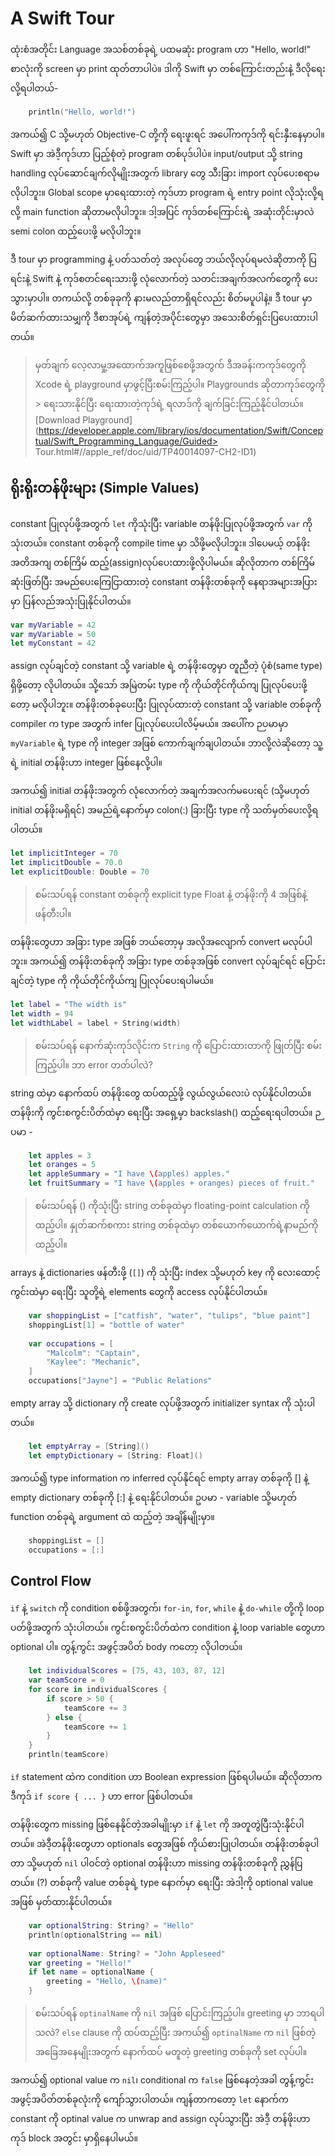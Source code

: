 # A Swift Tour
ထုံးစံအတိုင်း Language အသစ်တစ်ခုရဲ့ ပထမဆုံး program ဟာ "Hello, world!" စာလုံးကို screen မှာ print ထုတ်တာပါပဲ။ ဒါကို Swift မှာ တစ်ကြောင်းတည်းနဲ့ ဒီလိုရေးလို့ရပါတယ်-

```swift
	println("Hello, world!")
```

အကယ်၍ C သို့မဟုတ် Objective-C တို့ကို ရေးဖူးရင် အပေါ်ကကုဒ်ကို ရင်းနှီးနေမှာပါ။ Swift မှာ အဲဒီ့ကုဒ်ဟာ ပြည့်စုံတဲ့ program တစ်ပုဒ်ပါပဲ။ input/output သို့ string handling လုပ်ဆောင်ချက်လိုမျိုးအတွက် library တွေ သီးခြား import လုပ်ပေးစရာမလိုပါဘူး။
Global scope မှာရေးထားတဲ့ ကုဒ်ဟာ program ရဲ့ entry point လိုသုံးလို့ရလို့ main function ဆိုတာမလိုပါဘူး။ ဒါ့အပြင် ကုဒ်တစ်ကြောင်းရဲ့ အဆုံးတိုင်းမှာလဲ semi colon ထည့်ပေးဖို့ မလိုပါဘူး။

ဒီ tour မှာ programming နဲ့ ပတ်သတ်တဲ့ အလုပ်တွေ ဘယ်လိုလုပ်ရမလဲဆိုတာကို ပြရင်းနဲ့ Swift နဲ့ ကုဒ်စတင်ရေးသားဖို့ လုံလောက်တဲ့ သတင်းအချက်အလက်တွေကို ပေးသွားမှာပါ။ တကယ်လို့ တစ်ခုခုကို နားမလည်တာရှိရင်လည်း စိတ်မပူပါနဲ့။ ဒီ tour မှာ မိတ်ဆက်ထားသမျှကို ဒီစာအုပ်ရဲ့ ကျန်တဲ့အပိုင်းတွေမှာ အသေးစိတ်ရှင်းပြပေးထားပါတယ်။


> မှတ်ချက်
> လေ့လာမှု့အထောက်အကူဖြစ်စေဖို့အတွက် ဒီအခန်းကကုဒ်တွေကို Xcode ရဲ့ playground မှာဖွင့်ပြီးစမ်းကြည့်ပါ။ Playgrounds ဆိုတာကုဒ်တွေကို > ရေးသားနိုင်ပြီး ရေးထားတဲ့ကုဒ်ရဲ့ ရလာဒ်ကို ချက်ခြင်းကြည့်နိုင်ပါတယ်။
> [Download Playground](https://developer.apple.com/library/ios/documentation/Swift/Conceptual/Swift_Programming_Language/Guided> Tour.html#//apple_ref/doc/uid/TP40014097-CH2-ID1)

## ရိုးရိုးတန်ဖိုးများ (Simple Values)
constant ပြုလုပ်ဖို့အတွက် `let` ကိုသုံးပြီး variable တန်ဖိုးပြုလုပ်ဖို့အတွက် `var` ကို သုံးတယ်။ constant တစ်ခုကို compile time မှာ သိဖို့မလိုပါဘူး။ ဒါပေမယ့် တန်ဖိုးအတိအကျ တစ်ကြိမ် ထည့်(assign)လုပ်ပေးထားဖို့လိုပါမယ်။ ဆိုလိုတာက တစ်ကြိမ် ဆုံးဖြတ်ပြီး အမည်ပေးကြေငြာထားတဲ့ constant တန်ဖိုးတစ်ခုကို နေရာအများအပြားမှာ ပြန်လည်အသုံးပြုနိုင်ပါတယ်။

```swift
var myVariable = 42
var myVariable = 50
let myConstant = 42
```

assign လုပ်ချင်တဲ့ constant သို့ variable ရဲ့ တန်ဖိုးတွေမှာ တူညီတဲ့ ပုံစံ(same type) ရှိဖို့တော့ လိုပါတယ်။  သို့သော် အမြဲတမ်း type ကို ကိုယ်တိုင်ကိုယ်ကျ ပြုလုပ်ပေးဖို့တော့ မလိုပါဘူး။ တန်ဖိုးတစ်ခုပေးပြီး ပြုလုပ်ထားတဲ့ constant သို့ variable တစ်ခုကို compiler က  type အတွက်  infer ပြုလုပ်ပေးပါလိမ့်မယ်။ အပေါ်က ဉပမာမှာ  `myVariable` ရဲ့ type ကို integer အဖြစ် ကောက်ချက်ချပါတယ်။ ဘာလို့လဲဆိုတော့ သူ့ရဲ့ initial တန်ဖိုးဟာ integer ဖြစ်နေလို့ပါ။

အကယ်၍ initial တန်ဖိုးအတွက် လုံလောက်တဲ့ အချက်အလက်မပေးရင် (သို့မဟုတ် initial တန်ဖိုးမရှိရင်) အမည်ရဲ့နောက်မှာ colon(:) ခြားပြီး type ကို သတ်မှတ်ပေးလို့ရပါတယ်။

```swift
let implicitInteger = 70
let implicitDouble = 70.0
let explicitDouble: Double = 70
```


> စမ်းသပ်ရန်
> constant တစ်ခုကို explicit type Float နဲ့ တန်ဖိုးကို 4 အဖြစ်နဲ့ ဖန်တီးပါ။


တန်ဖိုးတွေဟာ အခြား type အဖြစ် ဘယ်တော့မှ အလိုအလျောက် convert မလုပ်ပါဘူး။ အကယ်၍ တန်ဖိုးတစ်ခုကို အခြား type တစ်ခုအဖြစ် convert လုပ်ချင်ရင် ပြောင်းချင်တဲ့ type ကို ကိုယ်တိုင်ကိုယ်ကျ ပြုလုပ်ပေးရပါမယ်။

```swift
let label = "The width is"
let width = 94
let widthLabel = label + String(width)
```


> စမ်းသပ်ရန်
> နောက်ဆုံးကုဒ်လိုင်းက  `String` ကို ပြောင်းထားတာကို ဖြုတ်ပြီး စမ်းကြည့်ပါ။ ဘာ error တတ်ပါလဲ?


string ထဲမှာ နောက်ထပ် တန်ဖိုးတွေ ထပ်ထည့်ဖို့ လွယ်လွယ်လေးပဲ လုပ်နိုင်ပါတယ်။ တန်ဖိုးကို ကွင်းစကွင်းပိတ်ထဲမှာ ရေးပြီး အရှေ့မှာ backslash(\) ထည့်ရေးရပါတယ်။ ဉပမာ -

```swift
	let apples = 3
	let oranges = 5
	let appleSummary = "I have \(apples) apples."
	let fruitSummary = "I have \(apples + oranges) pieces of fruit."
```


> စမ်းသပ်ရန်
> \() ကိုသုံးပြီး string တစ်ခုထဲမှာ floating-point calculation ကို ထည့်ပါ။ နှုတ်ဆက်စကား string တစ်ခုထဲမှာ တစ်ယောက်ယောက်ရဲ့နာမည်ကို ထည့်ပါ။


arrays နဲ့ dictionaries ဖန်တီးဖို့ (`[]`) ကို သုံးပြီး index သို့မဟုတ် key ကို လေးထောင့်ကွင်းထဲမှာ ရေးပြီး သူတို့ရဲ့ elements တွေကို access လုပ်နိုင်ပါတယ်။

```swift
    var shoppingList = ["catfish", "water", "tulips", "blue paint"]
    shoppingList[1] = "bottle of water"
     
    var occupations = [
        "Malcolm": "Captain",
        "Kaylee": "Mechanic",
    ]
    occupations["Jayne"] = "Public Relations"
```


empty array သို့ dictionary ကို create လုပ်ဖို့အတွက် initializer syntax ကို သုံးပါတယ်။


```swift
    let emptyArray = [String]()
    let emptyDictionary = [String: Float]()
```


အကယ်၍ type information က inferred လုပ်နိုင်ရင် empty array တစ်ခုကို [] နဲ့ empty dictionary တစ်ခုကို [:] နဲ့ ရေးနိုင်ပါတယ်။
ဥပမာ - variable သို့မဟုတ် function တစ်ခုရဲ့ argument ထဲ ထည့်တဲ့ အချိန်မျိုးမှာ။

```swift
    shoppingList = []
    occupations = [:]
```

## Control Flow
`if` နဲ့ `switch` ကို condition စစ်ဖို့အတွက်၊ `for-in`, `for`, `while` နဲ့ `do-while` တို့ကို loop ပတ်ဖို့အတွက် သုံးပါတယ်။
ကွင်းစကွင်းပိတ်ထဲက condition နဲ့ loop variable တွေဟာ optional ပါ။ တွန့်ကွင်း အဖွင့်အပိတ် body ကတော့ လိုပါတယ်။

```swift
    let individualScores = [75, 43, 103, 87, 12]
    var teamScore = 0
    for score in individualScores {
        if score > 50 {
            teamScore += 3
        } else {
            teamScore += 1
        }
    }
    println(teamScore)
```

`if` statement ထဲက condition ဟာ Boolean expression ဖြစ်ရပါမယ်။ ဆိုလိုတာက ဒီကုဒ် `if score { ... }` ဟာ error ဖြစ်ပါတယ်။
 
တန်ဖိုးတွေက missing ဖြစ်နေနိုင်တဲ့အခါမျိုးမှာ `if` နဲ့ `let` ကို အတူတွဲပြီးသုံးနိုင်ပါတယ်။ အဲဒီ့တန်ဖိုးတွေဟာ optionals တွေအဖြစ် ကိုယ်စားပြုပါတယ်။
တန်ဖိုးတစ်ခုပါတာ သို့မဟုတ်  `nil` ပါဝင်တဲ့ optional တန်ဖိုးဟာ missing တန်ဖိုးတစ်ခုကို ညွှန်ပြတယ်။
(?) တစ်ခုကို value တစ်ခုရဲ့ type နောက်မှာ ရေးပြီး အဲဒါ့ကို optional value အဖြစ် မှတ်ထားနိုင်ပါတယ်။

```swift
    var optionalString: String? = "Hello"
    println(optionalString == nil)
     
    var optionalName: String? = "John Appleseed"
    var greeting = "Hello!"
    if let name = optionalName {
        greeting = "Hello, \(name)"
    }
``` 

> စမ်းသပ်ရန်
> `optinalName` ကို `nil` အဖြစ် ပြောင်းကြည့်ပါ။ greeting မှာ ဘာရပါသလဲ? `else` clause ကို ထပ်ထည့်ပြီး 
> အကယ်၍ `optinalName` က `nil` ဖြစ်တဲ့အခြေအနေမျိုးအတွက် နောက်ထပ် မတူတဲ့ greeting တစ်ခုကို set လုပ်ပါ။

အကယ်၍ optional value က `nil`၊ conditional က `false` ဖြစ်နေတဲ့အခါ တွန့်ကွင်း အဖွင့်အပိတ်တစ်ခုလုံးကို ကျော်သွားပါတယ်။
ကျန်တာကတော့ `let` နောက်က constant ကို optinal value က unwrap and assign လုပ်သွားပြီး အဲဒီ့ တန်ဖိုးဟာ ကုဒ် block အတွင်း
မှာရှိနေပါမယ်။

